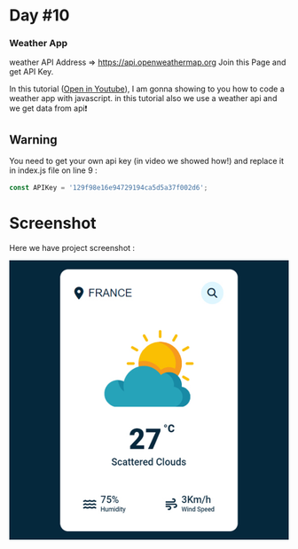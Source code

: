 # Day #10

### Weather App

weather API Address => https://api.openweathermap.org
Join this Page and get API Key.

In this tutorial ([Open in Youtube](https://youtu.be/iILFBGm_I9M)),  I am gonna showing to you how to code a weather app with javascript. in this tutorial also we use a weather api and we get data from api❗️

## Warning
You need to get your own api key (in video we showed how!) and replace it in index.js file on line 9 :

```javascript
const APIKey = '129f98e16e94729194ca5d5a37f002d6';
```


# Screenshot
Here we have project screenshot :

![screenshot](screenshot.jpg)

